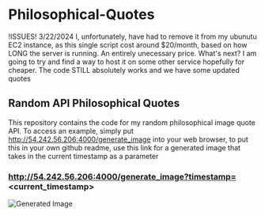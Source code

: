 # Philosophical-Quotes
!ISSUES! 3/22/2024
I, unfortunately, have had to remove it from my ubunutu EC2 instance, as this single script cost around $20/month, based on how LONG the server is running. An entirely unecessary price.
What's next? I am going to try and find a way to host it on some other service hopefully for cheaper. The code STILL absolutely works and we have some updated quotes
## Random API Philosophical Quotes  
This repository contains the code for my random philosophical image quote API. To access an example, simply put http://54.242.56.206:4000/generate_image
into your web browser, to put this in your own github readme, use this link for a generated image that takes in the current timestamp as a parameter 

### http://54.242.56.206:4000/generate_image?timestamp=<current_timestamp>


![Generated Image](http://54.242.56.206:4000/generate_image?timestamp=<current_timestamp>)

